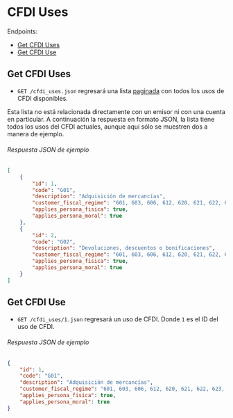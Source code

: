 
CFDI Uses
=========

Endpoints:

- [Get CFDI Uses](#get-cfdi-uses)
- [Get CFDI Use](#get-cfdi-use)


Get CFDI Uses
-------------

* `GET /cfdi_uses.json` regresará una lista [paginada](https://github.com/avendaMX/api-doc/blob/master/README.md#paginación) con todos los usos de CFDI disponibles.

Esta lista no está relacionada directamente con un emisor ni con una cuenta en particular. A continuación la respuesta en formato JSON, la lista tiene todos los usos del CFDI actuales, aunque aquí sólo se muestren dos a manera de ejemplo.

###### Respuesta JSON de ejemplo
```json
[
    {
        "id": 1,
        "code": "G01",
        "description": "Adquisición de mercancías",
        "customer_fiscal_regime": "601, 603, 606, 612, 620, 621, 622, 623, 624, 625,626",
        "applies_persona_fisica": true,
        "applies_persona_moral": true
    },
    {
        "id": 2,
        "code": "G02",
        "description": "Devoluciones, descuentos o bonificaciones",
        "customer_fiscal_regime": "601, 603, 606, 612, 620, 621, 622, 623, 624, 625,626",
        "applies_persona_fisica": true,
        "applies_persona_moral": true
    }
]
```

Get CFDI Use
-------------

* `GET /cfdi_uses/1.json` regresará un uso de CFDI. Donde `1` es el ID del uso de CFDI.


###### Respuesta JSON de ejemplo
```json
{
    "id": 1,
    "code": "G01",
    "description": "Adquisición de mercancías",
    "customer_fiscal_regime": "601, 603, 606, 612, 620, 621, 622, 623, 624, 625,626",
    "applies_persona_fisica": true,
    "applies_persona_moral": true
}
```